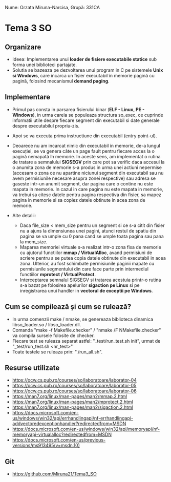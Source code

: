 Nume: Orzata Miruna-Narcisa,
Grupă: 331CA

# Tema 3 SO

Organizare
-
* Ideea: Implementarea unui **loader de fisiere executabile statice** sub forma unei biblioteci partajate.
* Solutia se bazeaza pe dezvoltarea unui program in C pe sistemele **Unix si Windows**, care incarca un fișier executabil în memorie pagină cu pagină, folosind mecanismul **demand paging**.


Implementare
-
* Primul pas consta in parsarea fisierului binar (**ELF - Linux, PE - Windows**), in urma careia se populeaza structura so_exec, ce cuprinde informatii utile despre fiecare segment din executabil si date generale despre executabilul propriu-zis.
* Apoi se va executa prima instructiune din executabil (entry point-ul).
* Deoarece nu am incarcat nimic din executabil in memorie, de-a lungul execuției, se va genera câte un page fault pentru fiecare acces la o pagină nemapată în memorie. In aceste sens, am implementat o rutina de tratare a semnalului **SIGSEGV** prin care pot sa verific daca accesul la o anumita zona de memorie s-a produs in urma unei actiuni nepermise (accesam o zona ce nu apartine niciunui segment din executabil sau nu avem permisiunile necesare asupra zonei respective) sau adresa se gaseste intr-un anumit segment, dar pagina care o contine nu este mapata in memorie. In cazul in care pagina nu este mapata in memorie, va trebui sa citesc datele pentru pagina respectiva din fisier, sa mapez pagina in memorie si sa copiez datele obtinute in acea zona de memorie.
    
* Alte detalii:
    * Daca file_size < mem_size pentru un segment si ce s-a citit din fisier nu a ajuns la dimensiunea unei pagini, atunci restul de spatiu din pagina se va umple cu 0 pana cand se umple toata pagina sau pana la mem_size.
    * Maparea memoriei virtuale s-a realizat intr-o zona fixa de memorie cu ajutorul functiilor **mmap / VirtualAlloc**, avand permisiuni de scriere pentru a se putea copia datele obtinute din executabil in acea zona. Ulterior, au fost schimbate permisiunile paginii mapate cu permisiunile segmentului din care face parte prin intermediul functiilor **mprotect / VirtualProtect**.
    * Interceptarea semnalul SIGSEGV si tratarea acestuia printr-o rutina s-a bazat pe folosirea apelurilor **sigaction pe Linux** si pe inregistrarea unui handler in **vectorul de exceptii pe Windows**. 



Cum se compilează și cum se rulează?
-
* In urma comenzii make / nmake, se genereaza biblioteca dinamica libso_loader.so / libso_loader.dll.
* Comanda "make -f Makefile.checker" / "nmake /F NMakefile.checker" va compila sursele folosite de checker.
* Fiecare test se ruleaza separat astfel: "_test/run_test.sh init", urmat de "_test/run_test.sh <nr_test>"
* Toate testele se ruleaza prin: "./run_all.sh".

Resurse utilizate
-
* https://ocw.cs.pub.ro/courses/so/laboratoare/laborator-04
* https://ocw.cs.pub.ro/courses/so/laboratoare/laborator-05
* https://ocw.cs.pub.ro/courses/so/laboratoare/laborator-06
* https://man7.org/linux/man-pages/man2/mmap.2.html
* https://man7.org/linux/man-pages/man2/mprotect.2.html
* https://man7.org/linux/man-pages/man2/sigaction.2.html
* https://docs.microsoft.com/en-us/windows/win32/api/errhandlingapi/nf-errhandlingapi-addvectoredexceptionhandler?redirectedfrom=MSDN
* https://docs.microsoft.com/en-us/windows/win32/api/memoryapi/nf-memoryapi-virtualalloc?redirectedfrom=MSDN
* https://docs.microsoft.com/en-us/previous-versions/ms913495(v=msdn.10)

Git
-
* https://github.com/Miruna21/Tema3_SO